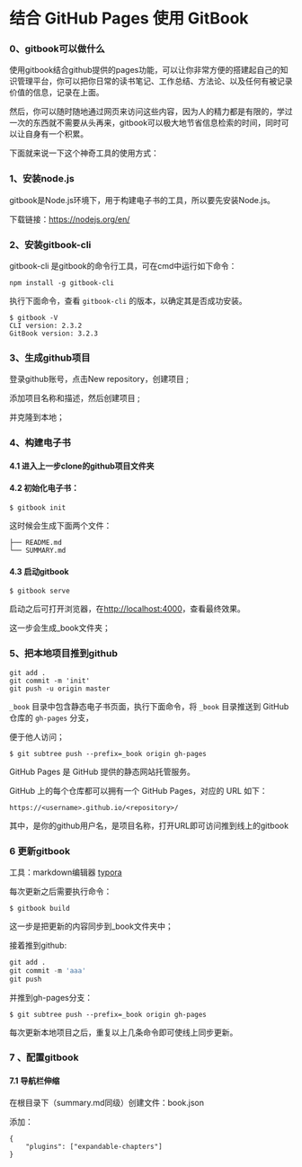 #  结合 GitHub Pages 使用 GitBook

### 0、gitbook可以做什么

使用gitbook结合github提供的pages功能，可以让你非常方便的搭建起自己的知识管理平台，你可以把你日常的读书笔记、工作总结、方法论、以及任何有被记录价值的信息，记录在上面。

然后，你可以随时随地通过网页来访问这些内容，因为人的精力都是有限的，学过一次的东西就不需要从头再来，gitbook可以极大地节省信息检索的时间，同时可以让自身有一个积累。

下面就来说一下这个神奇工具的使用方式：

### 1、安装node.js

gitbook是Node.js环境下，用于构建电子书的工具，所以要先安装Node.js。

下载链接：https://nodejs.org/en/

### 2、安装gitbook-cli

gitbook-cli 是gitbook的命令行工具，可在cmd中运行如下命令：

```
npm install -g gitbook-cli
```

执行下面命令，查看 `gitbook-cli` 的版本，以确定其是否成功安装。

```
$ gitbook -V
CLI version: 2.3.2
GitBook version: 3.2.3
```

### 3、生成github项目

登录github账号，点击New repository，创建项目 ;

添加项目名称和描述，然后创建项目 ;

并克隆到本地；

### 4、构建电子书

#### 4.1 进入上一步clone的github项目文件夹

#### 4.2 初始化电子书：

```
$ gitbook init
```

这时候会生成下面两个文件：

```
├── README.md
└── SUMMARY.md
```

#### 4.3 启动gitbook

```
$ gitbook serve
```

启动之后可打开浏览器，在[http://localhost:4000](http://localhost:4000/)，查看最终效果。

这一步会生成_book文件夹；

### 5、把本地项目推到github

```
git add .
git commit -m 'init' 
git push -u origin master
```

 `_book` 目录中包含静态电子书页面，执行下面命令，将 `_book` 目录推送到 GitHub 仓库的 `gh-pages` 分支，

便于他人访问；

```
$ git subtree push --prefix=_book origin gh-pages
```

GitHub Pages 是 GitHub 提供的静态网站托管服务。

GitHub 上的每个仓库都可以拥有一个 GitHub Pages，对应的 URL 如下：

```
https://<username>.github.io/<repository>/
```

其中，<username>是你的github用户名，<repository>是项目名称，打开URL即可访问推到线上的gitbook

### 6 更新gitbook

工具：markdown编辑器 [typora](https://typora.io/)

每次更新之后需要执行命令：

```
$ gitbook build
```

这一步是把更新的内容同步到_book文件夹中；

接着推到github:

```python
git add .
git commit -m 'aaa' 
git push
```

并推到gh-pages分支：

```
$ git subtree push --prefix=_book origin gh-pages
```

每次更新本地项目之后，重复以上几条命令即可使线上同步更新。



### 7 、配置gitbook

#### 7.1 导航栏伸缩

在根目录下（summary.md同级）创建文件：book.json

添加：

```
{
	"plugins": ["expandable-chapters"]
}
```






